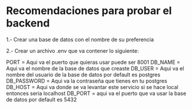 # Recomendaciones para probar el backend

1.- Crear una base de datos con el nombre de su preferencia

2.- Crear un archivo .env que va contener lo siguiente:

PORT = Aqui va el puerto que quieras usar puede ser 8001
DB_NAME = Aqui va el nombre de la base de datos que creaste
DB_USER = Aqui va el nombre del usuario de la base de datos por default es postgres
DB_PASSWORD = Aqui va la contraseña que tienes en tu postgres
DB_HOST = Aqui va donde se va levantar este servicio si se hace local entonces seria localhost
DB_PORT = aqui va el puerto que va usar la base de datos por default es 5432

